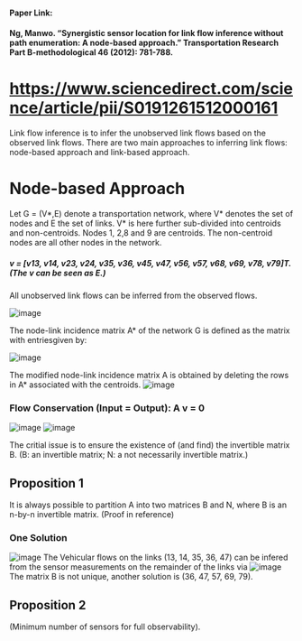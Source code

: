#### Paper Link:
#### Ng, Manwo. “Synergistic sensor location for link flow inference without path enumeration: A node-based approach.” Transportation Research Part B-methodological 46 (2012): 781-788.
https://www.sciencedirect.com/science/article/pii/S0191261512000161
==========================================================================

Link flow inference is to infer the unobserved link flows based on the observed link flows. 
There are two main approaches to inferring link flows: node-based approach and link-based approach. 

# Node-based Approach
Let G = (V*,E) denote a transportation network, where V* denotes the set of nodes and E the set of links. 
V* is here further sub-divided into centroids and non-centroids. Nodes 1, 2,8 and 9 are centroids. The non-centroid nodes are all other nodes in the network. 
##### v = [v13, v14, v23, v24, v35, v36, v45, v47, v56, v57, v68, v69, v78, v79]T. (The v can be seen as E.) 
All unobserved link flows can be inferred from the observed flows. 

![image](https://user-images.githubusercontent.com/88390140/131421589-186152da-d561-46b6-a595-d8f268416233.png)

The node-link incidence matrix A* of the network G is defined as the matrix with entriesgiven by: 
 
 ![image](https://user-images.githubusercontent.com/88390140/131421516-35edad06-0749-4a56-bda7-37b5226355b2.png)
 
 The modified node-link incidence matrix A is obtained by deleting the rows in A* associated with the centroids. 
 ![image](https://user-images.githubusercontent.com/88390140/131421836-809f20ae-de45-4f63-8ced-6b33e13f28a6.png)

### Flow Conservation (Input = Output):     A v = 0   

![image](https://user-images.githubusercontent.com/88390140/131422958-c9c03726-35a8-432a-b15c-3d397fbf3c5b.png)
![image](https://user-images.githubusercontent.com/88390140/131422965-f927162c-5430-4741-8619-91889728077d.png)

The critial issue is to ensure the existence of (and find) the invertible matrix B. 
(B: an invertible matrix; N: a not necessarily invertible matrix.)

## Proposition 1
It is always possible to partition A into two matrices B and N, where B is an n-by-n invertible matrix. (Proof in reference) 

### One Solution 
![image](https://user-images.githubusercontent.com/88390140/131424603-d23982f1-d893-4a9e-b220-8882fde1d2a7.png)
The Vehicular flows on the links (13, 14, 35, 36, 47) can be infered from the sensor measurements on the remainder of the links via 
![image](https://user-images.githubusercontent.com/88390140/131422965-f927162c-5430-4741-8619-91889728077d.png)
The matrix B is not unique, another solution is (36, 47, 57, 69, 79). 

## Proposition 2
(Minimum number of sensors for full observability). 
